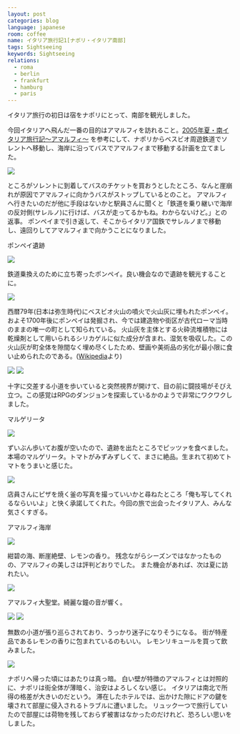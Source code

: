 ```yaml
---
layout: post
categories: blog
language: japanese
room: coffee
name: イタリア旅行記1[ナポリ・イタリア南部]
tags: Sightseeing
keywords: Sightseeing
relations:
  - roma
  - berlin
  - frankfurt
  - hamburg
  - paris
---
```


イタリア旅行の初日は宿をナポリにとって、南部を観光しました。

今回イタリアへ飛んだ一番の目的はアマルフィを訪れること。[2005年夏・南イタリア旅行記～アマルフィ～](http://www.geocities.jp/yamagami_italia/amalfi.html) を参考にして、ナポリからベスビオ周遊鉄道でソレントへ移動し、海岸に沿ってバスでアマルフィまで移動する計画を立てました。

<img src="https://dl.dropboxusercontent.com/u/12208857/img/italy_map_amalfi.png" class="image-on-frame">

ところがソレントに到着してバスのチケットを買おうとしたところ、なんと崖崩れが原因でアマルフィに向かうバスがストップしているとのこと。
アマルフィへ行きたいのだが他に手段はないかと駅員さんに聞くと「鉄道を乗り継いで海岸の反対側(サレルノ)に行けば、バスが走ってるかもね。わからないけど。」との返事。
ポンペイまで引き返して、そこからイタリア国鉄でサレルノまで移動し、遠回りしてアマルフィまで向かうことになりました。

<p class="injection-center">ポンペイ遺跡</p>

<img src="https://dl.dropboxusercontent.com/u/12208857/img/naples01.jpg" class="image-on-frame">


鉄道乗換えのために立ち寄ったポンペイ。良い機会なので遺跡を観光することに。

<img src="https://dl.dropboxusercontent.com/u/12208857/img/naples02.jpg" class="image-on-frame">

西暦79年(日本は弥生時代)にベスビオ火山の噴火で火山灰に埋もれたポンペイ。
およそ1700年後にポンペイは発掘され、今では建造物や街区が古代ローマ当時のままの唯一の町として知られている。
火山灰を主体とする火砕流堆積物には乾燥剤として用いられるシリカゲルに似た成分が含まれ、湿気を吸収した。この火山灰が町全体を隙間なく埋め尽くしたため、壁画や美術品の劣化が最小限に食い止められたのである。([Wikipedia](http://ja.wikipedia.org/wiki/%E3%83%9D%E3%83%B3%E3%83%9A%E3%82%A4)より)

<img src="https://dl.dropboxusercontent.com/u/12208857/img/naples04.jpg" class="image-on-frame">

<img src="https://dl.dropboxusercontent.com/u/12208857/img/naples05.jpg" class="image-on-frame">

十字に交差する小道を歩いていると突然視界が開けて、目の前に闘技場がそびえ立つ。この感覚はRPGのダンジョンを探索しているかのようで非常にワクワクしました。

<p class="injection-center">マルゲリータ</p>

<img src="https://dl.dropboxusercontent.com/u/12208857/img/naples11.jpg" class="image-on-frame">

ずいぶん歩いてお腹が空いたので、遺跡を出たところでピッツァを食べました。本場のマルゲリータ。トマトがみずみずしくて、まさに絶品。生まれて初めてトマトをうまいと感じた。

<img src="https://dl.dropboxusercontent.com/u/12208857/img/naples12.jpg" class="image-on-frame">

店員さんにピザを焼く釜の写真を撮っていいかと尋ねたところ「俺も写してくれるならいいよ」と快く承諾してくれた。今回の旅で出会ったイタリア人、みんな気さくすぎる。

<p class="injection-center">アマルフィ海岸</p>

<img src="https://dl.dropboxusercontent.com/u/12208857/img/naples21.jpg" class="image-on-frame">

紺碧の海、断崖絶壁、レモンの香り。
残念ながらシーズンではなかったものの、アマルフィの美しさは評判どおりでした。
また機会があれば、次は夏に訪れたい。

<img src="https://dl.dropboxusercontent.com/u/12208857/img/naples22.jpg" class="image-on-frame">

アマルフィ大聖堂。綺麗な鐘の音が響く。

<img src="https://dl.dropboxusercontent.com/u/12208857/img/naples23.jpg" class="image-on-frame">

<img src="https://dl.dropboxusercontent.com/u/12208857/img/naples24.jpg" class="image-on-frame-small">

無数の小道が張り巡らされており、うっかり迷子になりそうになる。
街が特産品であるレモンの香りに包まれているのもいい。
レモンリキュールを買って飲みました。

<img src="https://dl.dropboxusercontent.com/u/12208857/img/naples31.jpg" class="image-on-frame">

ナポリへ帰った頃にはあたりは真っ暗。
白い壁が特徴のアマルフィとは対照的に、ナポリは街全体が薄暗く、治安はよろしくない感じ。
イタリアは南北で所得の格差が大きいのだという。
滞在したホテルでは、出かけた隙にドアの鍵を壊されて部屋に侵入されるトラブルに遭いました。
リュック一つで旅行していたので部屋には荷物を残しておらず被害はなかったのだけれど、恐ろしい思いをしました。
